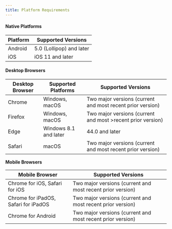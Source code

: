 ```yaml
---
title: Platform Requirements
---
```


#### Native Platforms

| Platform | Supported Versions       |
| -------- | ------------------------ |
| Android  | 5.0 (Lollipop) and later |
| iOS      | iOS 11 and later         |

#### Desktop Browsers 

| Desktop Browser | Supported Platforms   | Supported Versions                                                              |
| --------------- | --------------------- | ------------------------------------------------------------------------------- |
| Chrome          | Windows, macOS        | Two major versions (current and most recent prior version) |
| Firefox         | Windows, macOS        | Two major versions (current and most >recent prior version) |
| Edge            | Windows 8.1 and later | 44.0 and later                                                                  |
| Safari          | macOS                 | Two major versions (current and most recent prior version) |

**Mobile Browsers**

| Mobile Browser                       | Supported Versions                                                              |
| ------------------------------------ | ------------------------------------------------------------------------------- |
| Chrome for iOS, Safari for iOS       | Two major versions (current and most recent prior version) |
| Chrome for iPadOS, Safari for iPadOS | Two major versions (current and most recent prior version) |
| Chrome for Android                   | Two major versions (current and most recent prior version) |